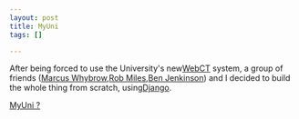```yaml
--- 
layout: post
title: MyUni
tags: []

---
```


After being forced to use the University's
new[WebCT](http://webct.nottingham.ac.uk "Nottingham WebCT") system, a group of
friends ([Marcus Whybrow](http://www.marcuswhybrow.net "Marcus Whybrow"),[Rob
Miles](http://www.robertskmiles.com "Robert S. K. Miles"),[Ben
Jenkinson](http://www.benjenkinson.com "Ben Jenkinson")) and I decided to build
the whole thing from scratch, using[Django](http://www.djangoproject.com "Django
Project").

[MyUni ?](http://bitbucket.org/robgolding63/myuni/ "MyUni")

